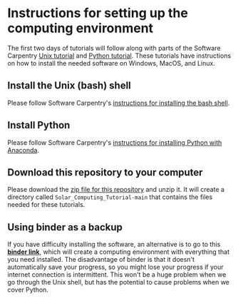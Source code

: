 # Instructions for setting up the computing environment

The first two days of tutorials will follow along with parts of the Software
Carpentry [Unix tutorial](http://swcarpentry.github.io/shell-novice/) and
[Python tutorial](https://swcarpentry.github.io/python-novice-inflammation/).
These tutorials have instructions on how to install the needed software on
Windows, MacOS, and Linux. 

## Install the Unix (bash) shell

Please follow Software Carpentry's [instructions for installing the bash
shell](https://carpentries.github.io/workshop-template/#shell).

## Install Python

Please follow Software Carpentry's [instructions for installing Python with 
Anaconda](https://carpentries.github.io/workshop-template/#python).

## Download this repository to your computer

Please download the [zip file for this
repository](https://github.com/namurphy/Solar_Computing_Tutorial/archive/refs/heads/main.zip)
and unzip it.  It will create a directory called `Solar_Computing_Tutorial-main`
that contains the files needed for these tutorials.

## Using binder as a backup

If you have difficulty installing the software, an alternative is to go to this
**[binder link](https://mybinder.org/v2/gh/namurphy/Solar_Computing_Tutorial/main)**,
which will create a computing environment with everything that you need installed.
The disadvantage of binder is that it doesn't automatically save your progress, so
you might lose your progress if your internet connection is intermittent. This won't
be a huge problem when we go through the Unix shell, but has the potential to cause 
problems when we cover Python.

